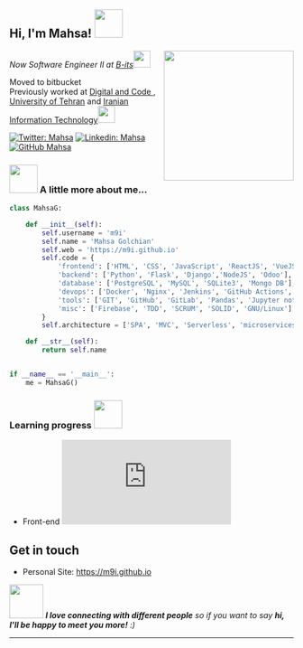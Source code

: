 <h2> Hi, I'm Mahsa! <img src="https://media.giphy.com/media/mGcNjsfWAjY5AEZNw6/giphy.gif" width="50"></h2>
<img align='right' src="https://media.giphy.com/media/ieyl9zmCjO4b4t6qoY/giphy.gif" width="230">
<p><em>Now Software Engineer II at <a href="https://www.benevity.com/">B-its</a><img src="https://media.giphy.com/media/WUlplcMpOCEmTGBtBW/giphy.gif" width="30"></em></p>
Moved to bitbucket
</br> Previously worked at 
<a href="https://www.digitalandcode.com/"> Digital and Code ,</a>
<a href="https://it.ut.ac.ir/en">University of Tehran</a> and <a href="http://www.iritco.ir/en/">Iranian Information Technology</a><img src="https://media.giphy.com/media/fYSnHlufseco8Fh93Z/giphy.gif" width="30">


[![Twitter: Mahsa](https://img.shields.io/twitter/follow/mahsa?style=social)](https://twitter.com/mahsa_g_)
[![Linkedin: Mahsa](https://img.shields.io/badge/-mahsa-blue?style=flat-square&logo=Linkedin&logoColor=white&link=https://www.linkedin.com/in/mahsaa/)](https://www.linkedin.com/in/mahsaa/)
[![GitHub Mahsa](https://img.shields.io/github/followers/m9i?label=follow&style=social)](https://github.com/m9i)


### <img src="https://media.giphy.com/media/VgCDAzcKvsR6OM0uWg/giphy.gif" width="50"> A little more about me...  



```python
class MahsaG:

    def __init__(self):
        self.username = 'm9i'
        self.name = 'Mahsa Golchian'
        self.web = 'https://m9i.github.io'
        self.code = {
            'frontend': ['HTML', 'CSS', 'JavaScript', 'ReactJS', 'VueJS', 'Boostrap'],
            'backend': ['Python', 'Flask', 'Django','NodeJS', 'Odoo'],
            'database': ['PostgreSQL', 'MySQL', 'SQLite3', 'Mongo DB'],
            'devops': ['Docker', 'Nginx', 'Jenkins', 'GitHub Actions', 'AWS', 'Heroku','Terraform', 'Ansible','Sentry'],
            'tools': ['GIT', 'GitHub', 'GitLab', 'Pandas', 'Jupyter notebook', 'SQLAlchemy', 'Redis', 'Celery'],
            'misc': ['Firebase', 'TDD', 'SCRUM', 'SOLID', 'GNU/Linux']
        }
        self.architecture = ['SPA', 'MVC', 'Serverless', 'microservices']

    def __str__(self):
        return self.name


if __name__ == '__main__':
    me = MahsaG()
```

### Learning progress <img src="https://media.giphy.com/media/12oufCB0MyZ1Go/giphy.gif" width="50">

- Front-end ![Front-end learning progress](http://www.yarntomato.com/percentbarmaker/button.php?barPosition=40&leftFill=%2300FFFF "Front-end learning progress")




## Get in touch 
- Personal Site: https://m9i.github.io


<img src="https://media.giphy.com/media/LnQjpWaON8nhr21vNW/giphy.gif" width="60"> <em><b>I love connecting with different people</b> so if you want to say <b>hi, I'll be happy to meet you more!</b> :)</em>


---
